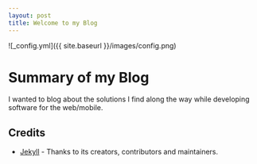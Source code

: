 ```yaml
---
layout: post
title: Welcome to my Blog
---
```


![_config.yml]({{ site.baseurl }}/images/config.png)

# Summary of my Blog

I wanted to blog about the solutions I find along the way while developing software for the web/mobile. 

## Credits

- [Jekyll](https://github.com/jekyll/jekyll) - Thanks to its creators, contributors and maintainers.
